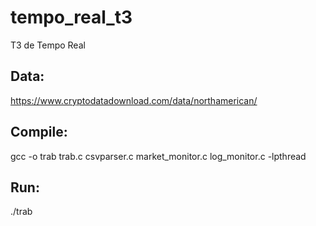 # tempo_real_t3
T3 de Tempo Real


## Data:
https://www.cryptodatadownload.com/data/northamerican/

## Compile:
gcc -o trab trab.c csvparser.c market_monitor.c log_monitor.c -lpthread

## Run:
./trab
